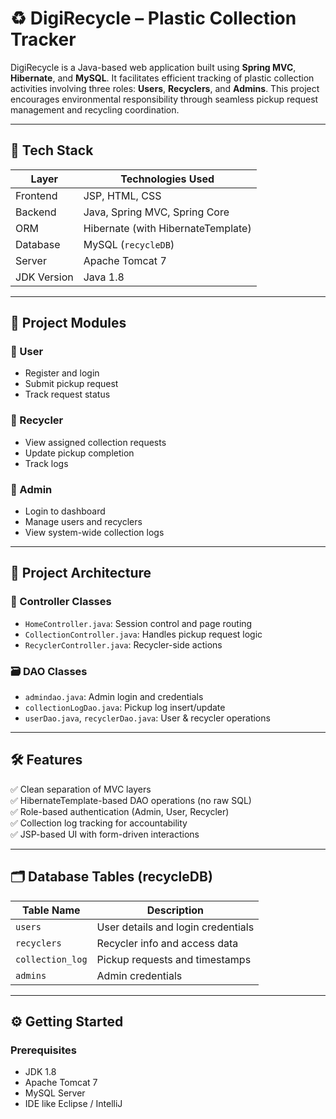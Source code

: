 # ♻️ DigiRecycle – Plastic Collection Tracker

DigiRecycle is a Java-based web application built using **Spring MVC**, **Hibernate**, and **MySQL**. It facilitates efficient tracking of plastic collection activities involving three roles: **Users**, **Recyclers**, and **Admins**. This project encourages environmental responsibility through seamless pickup request management and recycling coordination.

---

## 🚀 Tech Stack

| Layer        | Technologies Used                     |
|--------------|----------------------------------------|
| Frontend     | JSP, HTML, CSS                         |
| Backend      | Java, Spring MVC, Spring Core          |
| ORM          | Hibernate (with HibernateTemplate)     |
| Database     | MySQL (`recycleDB`)                    |
| Server       | Apache Tomcat 7                        |
| JDK Version  | Java 1.8                               |

---

## 📂 Project Modules

### 🔹 User
- Register and login
- Submit pickup request
- Track request status

### 🔹 Recycler
- View assigned collection requests
- Update pickup completion
- Track logs

### 🔹 Admin
- Login to dashboard
- Manage users and recyclers
- View system-wide collection logs

---

## 🧱 Project Architecture

### 📁 Controller Classes
- `HomeController.java`: Session control and page routing  
- `CollectionController.java`: Handles pickup request logic  
- `RecyclerController.java`: Recycler-side actions  

### 🗃️ DAO Classes
- `admindao.java`: Admin login and credentials  
- `collectionLogDao.java`: Pickup log insert/update  
- `userDao.java`, `recyclerDao.java`: User & recycler operations  

---

## 🛠️ Features

✅ Clean separation of MVC layers  
✅ HibernateTemplate-based DAO operations (no raw SQL)  
✅ Role-based authentication (Admin, User, Recycler)  
✅ Collection log tracking for accountability  
✅ JSP-based UI with form-driven interactions  

---

## 🗂️ Database Tables (recycleDB)

| Table Name       | Description                        |
|------------------|------------------------------------|
| `users`          | User details and login credentials |
| `recyclers`      | Recycler info and access data      |
| `collection_log` | Pickup requests and timestamps     |
| `admins`         | Admin credentials                  |

---

## ⚙️ Getting Started

### Prerequisites
- JDK 1.8
- Apache Tomcat 7
- MySQL Server
- IDE like Eclipse / IntelliJ

